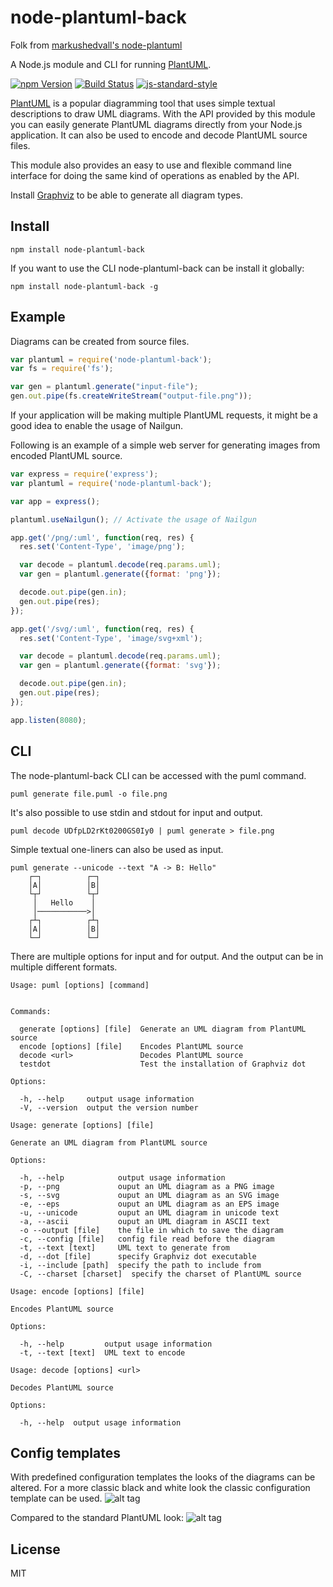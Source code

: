 # node-plantuml-back

Folk from [markushedvall's node-plantuml](https://github.com/markushedvall/node-plantuml)

A Node.js module and CLI for running [PlantUML](http://plantuml.sourceforge.net/).

[![npm Version](https://img.shields.io/npm/v/node-plantuml-back.svg)](https://www.npmjs.com/package/node-plantuml-back) [![Build Status](https://travis-ci.com/vowstar/node-plantuml-back.svg)](https://travis-ci.com/vowstar/node-plantuml-back) [![js-standard-style](https://img.shields.io/badge/code%20style-standard-brightgreen.svg?style=flat)](https://github.com/feross/standard)

[PlantUML](http://plantuml.sourceforge.net/) is a popular diagramming tool that uses simple textual descriptions to draw UML diagrams. With the API provided by this module you can easily generate PlantUML diagrams directly from your Node.js application. It can also be used to encode and decode PlantUML source files.

This module also provides an easy to use and flexible command line interface for doing the same kind of operations as enabled by the API.

Install [Graphviz](http://www.graphviz.org/) to be able to generate all diagram types.

## Install

```shell
npm install node-plantuml-back
```

If you want to use the CLI node-plantuml-back can be install it globally:

```shell
npm install node-plantuml-back -g
```

## Example

Diagrams can be created from source files.

```javascript
var plantuml = require('node-plantuml-back');
var fs = require('fs');

var gen = plantuml.generate("input-file");
gen.out.pipe(fs.createWriteStream("output-file.png"));
```

If your application will be making multiple PlantUML requests, it might be a good idea to enable the usage of Nailgun.

Following is an example of a simple web server for generating images from encoded PlantUML source.

```javascript
var express = require('express');
var plantuml = require('node-plantuml-back');

var app = express();

plantuml.useNailgun(); // Activate the usage of Nailgun

app.get('/png/:uml', function(req, res) {
  res.set('Content-Type', 'image/png');

  var decode = plantuml.decode(req.params.uml);
  var gen = plantuml.generate({format: 'png'});

  decode.out.pipe(gen.in);
  gen.out.pipe(res);
});

app.get('/svg/:uml', function(req, res) {
  res.set('Content-Type', 'image/svg+xml');

  var decode = plantuml.decode(req.params.uml);
  var gen = plantuml.generate({format: 'svg'});

  decode.out.pipe(gen.in);
  gen.out.pipe(res);
});

app.listen(8080);
```

## CLI

The node-plantuml-back CLI can be accessed with the puml command.

```shell
puml generate file.puml -o file.png
```

It's also possible to use stdin and stdout for input and output.

```shell
puml decode UDfpLD2rKt0200GS0Iy0 | puml generate > file.png
```

Simple textual one-liners can also be used as input.

```shell
puml generate --unicode --text "A -> B: Hello"
    ┌─┐          ┌─┐
    │A│          │B│
    └┬┘          └┬┘
     │   Hello    │
     │───────────>│
    ┌┴┐          ┌┴┐
    │A│          │B│
    └─┘          └─┘
```

There are multiple options for input and for output. And the output can be in multiple different formats.

```text
Usage: puml [options] [command]


Commands:

  generate [options] [file]  Generate an UML diagram from PlantUML source
  encode [options] [file]    Encodes PlantUML source
  decode <url>               Decodes PlantUML source
  testdot                    Test the installation of Graphviz dot

Options:

  -h, --help     output usage information
  -V, --version  output the version number
```

```text
Usage: generate [options] [file]

Generate an UML diagram from PlantUML source

Options:

  -h, --help            output usage information
  -p, --png             ouput an UML diagram as a PNG image
  -s, --svg             ouput an UML diagram as an SVG image
  -e, --eps             ouput an UML diagram as an EPS image
  -u, --unicode         ouput an UML diagram in unicode text
  -a, --ascii           ouput an UML diagram in ASCII text
  -o --output [file]    the file in which to save the diagram
  -c, --config [file]   config file read before the diagram
  -t, --text [text]     UML text to generate from
  -d, --dot [file]      specify Graphviz dot executable
  -i, --include [path]  specify the path to include from
  -C, --charset [charset]  specify the charset of PlantUML source
```

```text
Usage: encode [options] [file]

Encodes PlantUML source

Options:

  -h, --help         output usage information
  -t, --text [text]  UML text to encode
```

```text
Usage: decode [options] <url>

Decodes PlantUML source

Options:

  -h, --help  output usage information
```

## Config templates

With predefined configuration templates the looks of the diagrams can be altered. For a more classic black and white look the classic configuration template can be used.
![alt tag](http://www.plantuml.com/plantuml/img/~1UDgjb3rFmp0GXdV_YjjeGK7C3AWV0qAg0Ab2B2oESqcFkdOvErIbyDznqxfVILi6rhl7zxxlsKd7USc-d6WXBkxH84iDpiyrcKAuCPcfP3a1DvAPdOKQv58x52FA41InqYXsC6CzzgGQ5snBa_MjjWol8_9uo5ZEa5VzdWu7WdXVI-SW8rbKWZKBqu39ukpuYDKKjeXQAdMzPqfBZm_AcY5z8TmS8h0G0Crw05rcEzkT7z2Qva_8DSIF4et24z5SH1RDWv_33P6YgJI-hh7VFk9sG3aEo62pnHSNBbEwKnPBXnNn7ojPBVSfTSYVoDN8g-Mpe7pUQc-1lZMAqMC4ktycUqV9OPc-e_BhlbtpmPyELRAcAZCMv3no7DUANBjgb-OCi9ADJRVIhwT9ak-xpHP4FSD-Fpg_J99jKJo6ZmbIwxsTWCrZlDkw1NWpa8TBY4w1J4Fyy0gqtjIlD_iJ7JJPyX_n2m4TUEG0)

Compared to the standard PlantUML look:
![alt tag](http://www.plantuml.com/plantuml/img/~1UDgDaJ4EmZ0CHVUSmcCB2WTWG8NkCB2ofC55GMai9IuI0kuEj4qGAWZM_vzYFwS8h3otZHL2MnK2RAg0_eGUBW9W2exOrESi5xS8bEIqHyO8BlycLr_9RLiTKVFGqy2NPEqZDUIwsEF114OVdyiYbtTrwtu0_TXOXdx-s4RAwo9TGOmTtlku-KJALoZMn0WLCLC3L4Uz-NW5s3ceoITbCEw3FcXbRSfdwNwYGBT__jqTLUUSCW00)

## License

MIT
